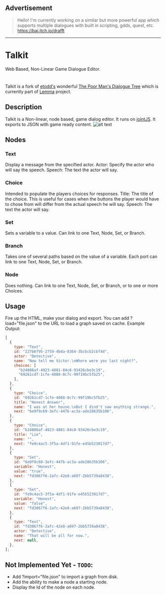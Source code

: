 ## Advertisement

> Hello! I'm currently working on a similar but more powerful app which supports multiple dialogues with built in scripting, gdds, quest, etc.
> https://baj.itch.io/drafft

---

# Talkit

Web Based, Non-Linear Game Dialogue Editor.

#

Talkit is a fork of [etodd's](https://github.com/etodd) wonderful [The Poor Man's Dialogue Tree](https://etodd.io/2014/05/16/the-poor-mans-dialogue-tree/) which is currently part of [Lemma](https://github.com/etodd/Lemma) project.

## Description

Talkit is a Non-linear, node based, game dialog editor.
It runs on [jointJS](https://www.jointjs.com/). It exports to JSON with game ready content.
![alt text](https://i.imgur.com/7lu8NIy.png?1)

## Nodes

### Text

Display a message from the specified actor.
Actor: Specify the actor who will say the speech.
Speech: The text the actor will say.

### Choice

Intended to populate the players choices for responses.
Title: The title of the choice. This is useful for cases when the buttons the player would have to chose from
will differ from the actual speech he will say.
Speech: The text the actor will say.

### Set

Sets a variable to a value. Can link to one Text, Node, Set, or Branch.

### Branch

Takes one of several paths based on the value of a variable. Each port can link to one Text, Node, Set, or Branch.

### Node

Does nothing. Can link to one Text, Node, Set, or Branch, or to one or more Choices.

## Usage

Fire up the HTML, make your dialog and export.
You can add ?load="file.json" to the URL to load a graph saved on cache.
Example Output:

```javascript
[
  {
    type: "Text",
    id: "227b6f95-2759-4bda-8364-3bcbcb2cbf4d",
    actor: "Detective",
    name: "Now tell me Victor.\nWhere were you last night?",
    choices: [
      "b24806af-4923-4881-84c8-93426cbe3c19",
      "69261cd7-1cfe-4088-8c7c-99f19bc5fb25",
    ],
  },
  {
    type: "Choice",
    id: "69261cd7-1cfe-4088-8c7c-99f19bc5fb25",
    title: "Honest Answer",
    name: "I was at her house.\nBut I dind't saw anything strange.",
    next: "6e9f9c69-3efc-447b-ac3a-ade28635b106",
  },
  {
    type: "Choice",
    id: "b24806af-4923-4881-84c8-93426cbe3c19",
    title: "Lie",
    name: "",
    next: "fe9c4ac5-3f5a-4df1-91fe-e45b523017d7",
  },
  {
    type: "Set",
    id: "6e9f9c69-3efc-447b-ac3a-ade28635b106",
    variable: "Honest",
    value: "true",
    next: "fd3067f6-2afc-42e8-a697-2bb5739a8438",
  },
  {
    type: "Set",
    id: "fe9c4ac5-3f5a-4df1-91fe-e45b523017d7",
    variable: "Honest",
    value: "false",
    next: "fd3067f6-2afc-42e8-a697-2bb5739a8438",
  },
  {
    type: "Text",
    id: "fd3067f6-2afc-42e8-a697-2bb5739a8438",
    actor: "Detective",
    name: "That will be all for now.",
    next: null,
  },
];
```

## Not Implemented Yet - `TODO`:

- Add ?import="file.json" to import a graph from disk.
- Add the ability to make a node a starting node.
- Display the Id of the node on each node.
